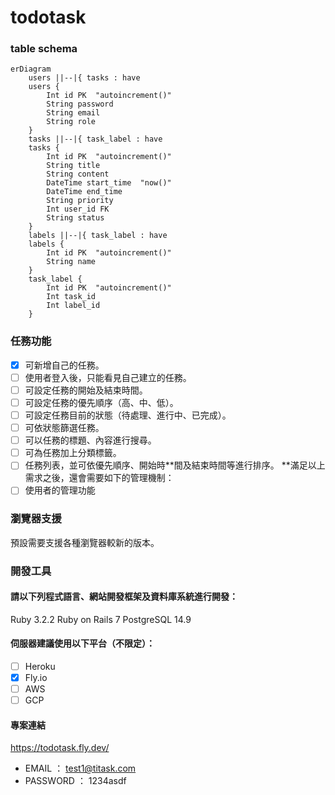 # todotask
### table schema
```mermaid
erDiagram
    users ||--|{ tasks : have
	users {
		Int id PK  "autoincrement()"
		String password
		String email
		String role
	}
    tasks ||--|{ task_label : have
	tasks {
		Int id PK  "autoincrement()"
		String title
		String content
		DateTime start_time  "now()"
		DateTime end_time
		String priority
		Int user_id FK
		String status
	}
    labels ||--|{ task_label : have
	labels {
		Int id PK  "autoincrement()"
		String name
	}
    task_label {
		Int id PK  "autoincrement()"
		Int task_id
		Int label_id
	}
```
### 任務功能
 - [x] 可新增自己的任務。
 - [ ] 使用者登入後，只能看見自己建立的任務。
 - [ ] 可設定任務的開始及結束時間。
 - [ ] 可設定任務的優先順序（高、中、低）。
 - [ ] 可設定任務目前的狀態（待處理、進行中、已完成）。
 - [ ] 可依狀態篩選任務。
 - [ ] 可以任務的標題、內容進行搜尋。
 - [ ] 可為任務加上分類標籤。
 - [ ] 任務列表，並可依優先順序、開始時**間及結束時間等進行排序。
**滿足以上需求之後，還會需要如下的管理機制：
 - [ ] 使用者的管理功能

### 瀏覽器支援

預設需要支援各種瀏覽器較新的版本。

### 開發工具

#### 請以下列程式語言、網站開發框架及資料庫系統進行開發：
  Ruby 3.2.2
  Ruby on Rails 7
  PostgreSQL 14.9
#### 伺服器建議使用以下平台（不限定）：
 - [ ] Heroku
 - [X] Fly.io
 - [ ] AWS
 - [ ] GCP
#### 專案連結
https://todotask.fly.dev/
* EMAIL ： test1@titask.com
* PASSWORD ： 1234asdf
